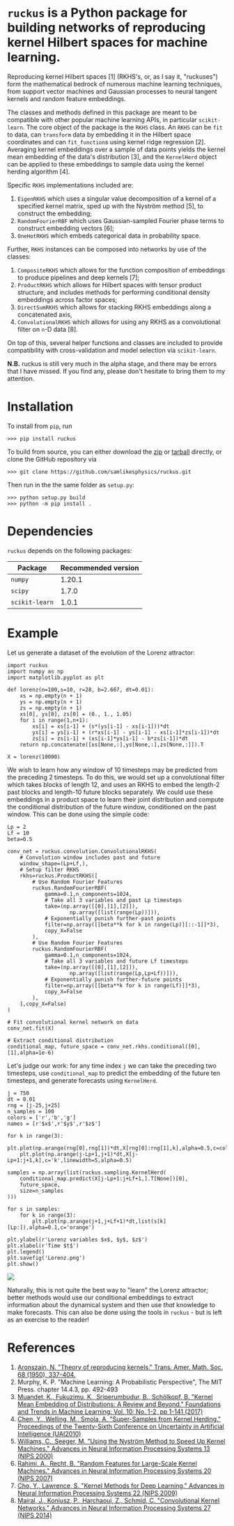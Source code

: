 # `ruckus` is a Python package for building networks of reproducing kernel Hilbert spaces for machine learning.

Reproducing kernel Hilbert spaces [1] (RKHS's, or, as I say it, "ruckuses") form the mathematical bedrock of numerous machine learning techniques, from support vector machines and Gaussian processes to neural tangent kernels and random feature embeddings. 

The classes and methods defined in this package are meant to be compatible with other popular machine learning APIs, in particular `scikit-learn`. The core object of the package is the `RKHS` class. An `RKHS` can be `fit` to data, can `transform` data by embedding it in the Hilbert space coordinates and can `fit_function`s using kernel ridge regression [2]. Averaging kernel embeddings over a sample of data points yields the kernel mean embedding of the data's distribution [3], and the `KernelHerd` object can be applied to these embeddings to sample data using the kernel herding algorithm [4].

Specific `RKHS` implementations included are:

1. `EigenRKHS` which uses a singular value decomposition of a kernel of a specified kernel matrix, sped up with the Nyström method [5], to construct the embedding;
2. `RandomFourierRBF` which uses Gaussian-sampled Fourier phase terms to construct embedding vectors [6];
3. `OneHotRKHS` which embeds categorical data in probability space.

Further, `RKHS` instances can be composed into networks by use of the classes:

1. `CompositeRKHS` which allows for the function composition of embeddings to produce pipelines and deep kernels [7];
2. `ProductRKHS` which allows for Hilbert spaces with tensor product structure, and includes methods for performing conditional density embeddings across factor spaces;
3. `DirectSumRKHS` which allows for stacking RKHS embeddings along a concatenated axis,
4. `ConvolutionalRKHS` which allows for using any RKHS as a convolutional filter on `n`-D data [8].

On top of this, several helper functions and classes are included to provide compatibility with cross-validation and model selection via `scikit-learn`.

**N.B.** ruckus is still very much in the alpha stage, and there may be errors that I have missed. If you find any, please don't hesitate to bring them to my attention.

# Installation

To install from `pip`, run

```
>>> pip install ruckus
```

To build from source, you can either download the 
[zip](https://github.com/samlikesphysics/ruckus/archive/main.zip) 
or [tarball](https://github.com/samlikesphysics/ruckus/tarball/main) directly, 
or clone the GitHub repository via

```
>>> git clone https://github.com/samlikesphysics/ruckus.git
```

Then run in the the same folder as `setup.py`:

```
>>> python setup.py build
>>> python -m pip install .
```

# Dependencies

`ruckus` depends on the following packages:

|    Package     | Recommended version |
| -------------- | ------------------- |
| `numpy`        | 1.20.1              |
| `scipy`        | 1.7.0               |
| `scikit-learn` | 1.0.1               |

# Example

Let us generate a dataset of the evolution of the Lorenz attractor:

```
import ruckus
import numpy as np
import matplotlib.pyplot as plt

def lorenz(n=100,s=10, r=28, b=2.667, dt=0.01):
    xs = np.empty(n + 1)
    ys = np.empty(n + 1)
    zs = np.empty(n + 1)
    xs[0], ys[0], zs[0] = (0., 1., 1.05)
    for i in range(1,n+1):
        xs[i] = xs[i-1] + (s*(ys[i-1] - xs[i-1]))*dt
        ys[i] = ys[i-1] + (r*xs[i-1] - ys[i-1] - xs[i-1]*zs[i-1])*dt
        zs[i] = zs[i-1] + (xs[i-1]*ys[i-1] - b*zs[i-1])*dt
    return np.concatenate([xs[None,:],ys[None,:],zs[None,:]]).T

X = lorenz(10000)
```

We wish to learn how any window of 10 timesteps may be predicted from the preceding 2 timesteps. To do this, we would set up a convolutional filter which takes blocks of length 12, and uses an RKHS to embed the length-2 past blocks and length-10 future blocks separately. We could use these embeddings in a product space to learn their joint distribution and compute the conditional distribution of the future window, conditioned on the past window. This can be done using the simple code:

```
Lp = 2
Lf = 10
beta=0.5

conv_net = ruckus.convolution.ConvolutionalRKHS(
    # Convolution window includes past and future
    window_shape=(Lp+Lf,),
    # Setup filter RKHS
    rkhs=ruckus.ProductRKHS([
        # Use Random Fourier Features
        ruckus.RandomFourierRBF(
            gamma=0.1,n_components=1024,
            # Take all 3 variables and past Lp timesteps
            take=(np.array([[0],[1],[2]]),
                    np.array([list(range(Lp))])),
            # Exponentially punish further-past points
            filter=np.array([[beta**k for k in range(Lp)][::-1]]*3),
            copy_X=False
        ),
        # Use Random Fourier Features
        ruckus.RandomFourierRBF(
            gamma=0.1,n_components=1024,
            # Take all 3 variables and future Lf timesteps
            take=(np.array([[0],[1],[2]]),
                    np.array([list(range(Lp,Lp+Lf))])),
            # Exponentially punish further-future points
            filter=np.array([[beta**k for k in range(Lf)]]*3),
            copy_X=False
        ),
    ],copy_X=False)
)

# Fit convolutional kernel network on data
conv_net.fit(X)

# Extract conditional distribution
conditional_map, future_space = conv_net.rkhs.conditional([0],[1],alpha=1e-6)
```

Let's judge our work: for any time index `j` we can take the preceding two timesteps, use `conditional_map` to predict the embedding of the future ten timesteps, and generate forecasts using `KernelHerd`.

```
j = 750
dt = 0.01
rng = [j-25,j+25]
n_samples = 100
colors = ['r','b','g']
names = [r'$x$',r'$y$',r'$z$']

for k in range(3):
    plt.plot(np.arange(rng[0],rng[1])*dt,X[rng[0]:rng[1],k],alpha=0.5,c=colors[k],label=names[k])
    plt.plot(np.arange(j-Lp+1,j+1)*dt,X[j-Lp+1:j+1,k],c='k',linewidth=5,alpha=0.5)

samples = np.array(list(ruckus.sampling.KernelHerd(
    conditional_map.predict(X[j-Lp+1:j+Lf+1,].T[None])[0],
    future_space,
    size=n_samples
)))

for s in samples:
    for k in range(3):
        plt.plot(np.arange(j+1,j+Lf+1)*dt,list(s[k][Lp:]),alpha=0.1,c='orange')

plt.ylabel(r'Lorenz variables $x$, $y$, $z$')
plt.xlabel(r'Time $t$')
plt.legend()
plt.savefig('Lorenz.png')
plt.show()
```

![](Lorenz.png)

Naturally, this is not quite the best way to "learn" the Lorenz attractor; better methods would use our conditional embeddings to extract information about the dynamical system and then use *that* knowledge to make forecasts. This can also be done using the tools in `ruckus` - but is left as an exercise to the reader!

# References
1. [Aronszajn, N. "Theory of reproducing kernels." Trans. Amer. Math. Soc. 68 (1950), 337-404.](https://www.ams.org/journals/tran/1950-068-03/S0002-9947-1950-0051437-7/)
2. Murphy, K. P. "Machine Learning: A Probabilistic Perspective", The MIT Press. chapter 14.4.3, pp. 492-493
3. [Muandet, K., Fukuzimu, K., Sriperumbudur, B., Schölkopf, B. "Kernel Mean Embedding of Distributions: A Review and Beyond." Foundations and Trends in Machine Learning: Vol. 10: No. 1-2, pp 1-141 (2017)](https://arxiv.org/abs/1605.09522/)
4. [Chen, Y., Welling, M., Smola, A. "Super-Samples from Kernel Herding." Proceedings of the Twenty-Sixth Conference on Uncertainty in Artificial Intelligence (UAI2010)](https://arxiv.org/abs/1203.3472)
5. [Williams, C., Seeger, M. "Using the Nyström Method to Speed Up Kernel Machines." Advances in Neural Information Processing Systems 13 (NIPS 2000)](https://papers.nips.cc/paper/2000/hash/19de10adbaa1b2ee13f77f679fa1483a-Abstract.html/)
6. [Rahimi, A., Recht, B. "Random Features for Large-Scale Kernel Machines." Advances in Neural Information Processing Systems 20 (NIPS 2007)](https://papers.nips.cc/paper/2007/hash/013a006f03dbc5392effeb8f18fda755-Abstract.html/)
7. [Cho, Y., Lawrence, S. "Kernel Methods for Deep Learning." Advances in Neural Information Processing Systems 22 (NIPS 2009)](https://papers.nips.cc/paper/2009/hash/5751ec3e9a4feab575962e78e006250d-Abstract.html/)
8. [Mairal, J., Koniusz, P., Harchaoui, Z., Schmid, C. "Convolutional Kernel Networks." Advances in Neural Information Processing Systems 27 (NIPS 2014)](https://papers.nips.cc/paper/2014/hash/81ca0262c82e712e50c580c032d99b60-Abstract.html)